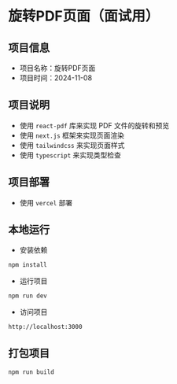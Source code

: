 # 旋转PDF页面（面试用）

## 项目信息

- 项目名称：旋转PDF页面
- 项目时间：2024-11-08

## 项目说明

- 使用 `react-pdf` 库来实现 PDF 文件的旋转和预览
- 使用 `next.js` 框架来实现页面渲染
- 使用 `tailwindcss` 来实现页面样式
- 使用 `typescript` 来实现类型检查

## 项目部署

- 使用 `vercel` 部署

## 本地运行

- 安装依赖

```bash
npm install
```

- 运行项目

```bash
npm run dev
```

- 访问项目

```bash
http://localhost:3000
```

## 打包项目

```bash
npm run build
```

